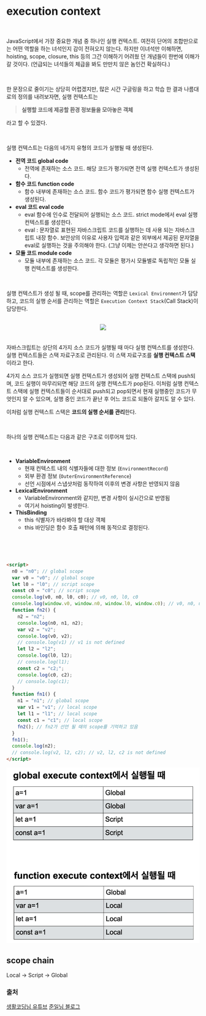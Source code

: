 # execution context

<br>

JavaScript에서 가장 중요한 개념 중 하나인 실행 컨텍스트. 여전히 단어의 조합만으로는 어떤 역할을 하는 녀석인지 감이 전혀오지 않는다. 하지만 이녀석만 이해하면, hoisting, scope, closure, this 등의 그간 이해하기 어려웠 던 개념들이 한번에 이해가 갈 것이다. (언급되는 녀석들의 체급을 봐도 만만치 않은 놈인건 확실하다.)

<br>

한 문장으로 줄이기는 상당히 어렵겠지만, 많은 시간 구글링을 하고 학습 한 결과 나름대로의 정의를 내려보자면, 실행 컨텍스트는

> **실행할 코드에 제공할 환경 정보들을 모아놓은 객체**

라고 할 수 있겠다.

<br>

실행 컨텍스트는 다음의 네가지 유형의 코드가 실행될 때 생성된다.

- **전역 코드 global code**
  - 전역에 존재하는 소스 코드. 해당 코드가 평가되면 전역 실행 컨텍스트가 생성된다.
- **함수 코드 function code**
  - 함수 내부에 존재하는 소스 코드. 함수 코드가 평가되면 함수 실행 컨텍스트가 생성된다.
- **eval 코드 eval code**
  - eval 함수에 인수로 전달되어 실행되는 소스 코드. strict mode에서 eval 실행 컨텍스트를 생성한다.
  - eval : 문자열로 표현된 자바스크립트 코드를 실행하는 데 사용 되는 자바스크립트 내장 함수. 보안상의 이유로 사용자 입력과 같은 외부에서 제공된 문자열을 eval로 실행하는 것을 주의해야 한다. (그냥 이제는 안쓴다고 생각하면 된다.)
- **모듈 코드 module code**
  - 모듈 내부에 존재하는 소스 코드. 각 모듈은 평가시 모듈별로 독립적인 모듈 실행 컨텍스트를 생성한다.

<br>

실행 컨텍스트가 생성 될 때, scope를 관리하는 역할은 `Lexical Environment`가 담당하고, 코드의 실행 순서를 관리하는 역할은 `Execution Context Stack`(Call Stack)이 담당한다.

<br>

<center>
  <img src="https://file.notion.so/f/f/88d8f7ec-c29e-4286-aad0-9b660662d1a4/7f834bdf-7daa-466d-b12c-c5cfecd620c2/Untitled.png?id=5f56cf76-e36f-4dfb-8b9f-fbbdf0e45f4b&table=block&spaceId=88d8f7ec-c29e-4286-aad0-9b660662d1a4&expirationTimestamp=1705334400000&signature=L-SXXQZTO6TKdLNJaNqztuGaczH9a9CnUcoWMpWMQMY&downloadName=Untitled.png">
</center>

<br>

자바스크립트는 상단의 4가지 소스 코드가 실행될 때 마다 실행 컨텍스트를 생성한다. 실행 컨텍스트들은 스택 자료구조로 관리된다. 이 스택 자료구조를 **실행 컨텍스트 스택**이라고 한다.

4가지 소스 코드가 실행되면 실행 컨텍스트가 생성되어 실행 컨텍스트 스택에 push되며, 코드 실행이 마무리되면 해당 코드의 실행 컨텍스트가 pop된다. 이처럼 실행 컨텍스트 스택에 실행 컨텍스트들이 순서대로 push되고 pop되면서 현재 실행중인 코드가 무엇인지 알 수 있으며, 실행 중인 코드가 끝난 후 어느 코드로 되돌아 갈지도 알 수 있다.

이처럼 실행 컨텍스트 스택은 **코드의 실행 순서를 관리**한다.

<br>

하나의 실행 컨텍스트는 다음과 같은 구조로 이루어져 있다.

<br>

- **VariableEnvironment**
  - 현재 컨텍스트 내의 식별자들에 대한 정보 (`EnvironmentRecord`)
  - 외부 환경 정보 (`OuterEnvironmentReference`)
  - 선언 시점에서 스냅샷처럼 동작하여 이후의 변경 사항은 반영되지 않음
- **LexicalEnvironment**
  - VariableEnvironment와 같지만, 변경 사항이 실시간으로 반영됨
  - 여기서 hoisting이 발생한다.
- **ThisBinding**
  - this 식별자가 바라봐야 할 대상 객체
  - this 바인딩은 함수 호출 패턴에 의해 동적으로 결정된다.

<br>
<br>
<br>

```html
<script>
  n0 = "n0"; // global scope
  var v0 = "v0"; // global scope
  let l0 = "l0"; // script scope
  const c0 = "c0"; // script scope
  console.log(v0, n0, l0, c0); // v0, n0, l0, c0
  console.log(window.v0, window.n0, window.l0, window.c0); // v0, n0, undefined, undefined
  function fn2() {
    n2 = "n2";
    console.log(n0, n1, n2);
    var v2 = "v2";
    console.log(v0, v2);
    // console.log(v1) // v1 is not defined
    let l2 = "l2";
    console.log(l0, l2);
    // console.log(l1);
    const c2 = "c2;";
    console.log(c0, c2);
    // console.log(c1);
  }
  function fn1() {
    n1 = "n1"; // global scope
    var v1 = "v1"; // local scope
    let l1 = "l1"; // local scope
    const c1 = "c1"; // local scope
    fn2(); // fn2가 선언 될 때의 scope를 기억하고 있음
  }
  fn1();
  console.log(n2);
  // console.log(v2, l2, c2); // v2, l2, c2 is not defined
</script>
```

![Alt text](image.png)

## scope chain

Local -> Script -> Global

### 출처

[생활코딩님 유튜브](https://www.youtube.com/watch?v=QtOF0uMBy7k&ab_channel=%EC%83%9D%ED%99%9C%EC%BD%94%EB%94%A9)
[준일님 블로그](https://junilhwang.github.io/TIL/Javascript/Domain/Execution-Context/#_2-%E1%84%89%E1%85%B5%E1%86%AF%E1%84%92%E1%85%A2%E1%86%BC-%E1%84%8F%E1%85%A5%E1%86%AB%E1%84%90%E1%85%A6%E1%86%A8%E1%84%89%E1%85%B3%E1%84%90%E1%85%B3-%E1%84%80%E1%85%AE%E1%84%89%E1%85%A5%E1%86%BC)
